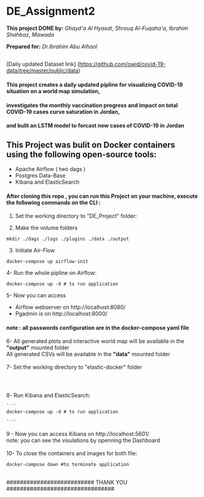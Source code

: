 # DE_Assignment2

**This project DONE by:** 
*Ghayd'a Al Hyasat, Shrouq Al-Fuqaha'a, Ibrahim Shahbaz, Mawada*

**Prepared for:**
*Dr.Ibrahim Abu Alhaol* 
##
##

[Daily updated Dataset link] (https://github.com/owid/covid-19-data/tree/master/public/data) 

#### This project creates a daily updated pipline for visualizing COVID-19 situation on a world map simulation,
#### investigates the monthly vaccination progress and impact on total COVID-19 cases curve saturation in Jordan,
#### and bulit an LSTM  model to forcast new cases of COVID-19 in Jordan 
##
## This Project was bulit on Docker containers using the following open-source tools:
* Apache Airflow ( two dags )  
* Postgres Data-Base 
* Kibana and ElasticSearch 

#### After cloning this repo , you can run this Project on your machine, execute the following commands on the CLI :

1. Set the working directory to "DE_Project" folder: 

2. Make the volume folders 
````
mkdir ./dags ./logs ./plugins ./data ./output
````

3. Initiate Air-Flow 

````
docker-compose up airflow-init

````

4- Run the whole pipline on Airflow: 

````
docker-compose up -d # to run application 

````

5- Now you can access <br /> 
* Airflow webserver on http://localhost:8080/ <br />
* Pgadmin is on http://localhost:8000/<br />

#### **note : all passwords configuration are in the docker-compose yaml file**

6- All generated plots and interactive world map will be available in the **"output"** mounted folder  <br />
   All generated CSVs will be available in the **"data"** mounted folder<br /> 
<br />
7- Set the working directory to "elastic-docker" folder <br />
<br />
#
8- Run Kibana and ElasticSearch: 
    
    ````
    docker-compose up -d # to run application 

    ````
9 - Now you can access Kibana on http://localhost:5601/ <br />
    note: you can see the visulations by openning the Dashboard<br />
<br />
10- To close the containers and images for both file: <br /> 
````
docker-compose down #to terminate application
````
<br />
########################## THANK YOU  ################################
